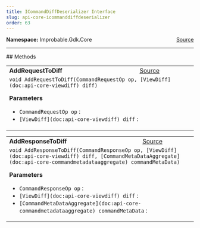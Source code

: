 ```yaml
---
title: ICommandDiffDeserializer Interface
slug: api-core-icommanddiffdeserializer
order: 63
---
```


<p><b>Namespace:</b> Improbable.Gdk.Core<span style="float: right"><a href="https://www.github.com/spatialos/gdk-for-unity/blob/0.3.3/workers/unity/Packages/io.improbable.gdk.core/Worker/MessageSerialization.cs/#L13">Source</a></span></p>













</p>
<hr style="width:100%; border-top-color:#d8d8d8" />
## Methods


</p>


<table class="io-api-doc">    <tr>        <td class="io-api-doc-name"><a id="addrequesttodiff-commandrequestop-viewdiff"></a><b>AddRequestToDiff</b></td>        <td class="io-api-doc-source"><a href="https://www.github.com/spatialos/gdk-for-unity/blob/0.3.3/workers/unity/Packages/io.improbable.gdk.core/Worker/MessageSerialization.cs/#L15">Source</a></td>    </tr>    <tr>        <td class="io-api-doc-content" colspan="2"><code>void AddRequestToDiff(CommandRequestOp op, [ViewDiff](doc:api-core-viewdiff) diff)</code></p></p><b>Parameters</b><ul><li><code>CommandRequestOp op</code> : </li><li><code>[ViewDiff](doc:api-core-viewdiff) diff</code> : </li></ul></td>    </tr></table>
<table class="io-api-doc">    <tr>        <td class="io-api-doc-name"><a id="addresponsetodiff-commandresponseop-viewdiff-commandmetadataaggregate"></a><b>AddResponseToDiff</b></td>        <td class="io-api-doc-source"><a href="https://www.github.com/spatialos/gdk-for-unity/blob/0.3.3/workers/unity/Packages/io.improbable.gdk.core/Worker/MessageSerialization.cs/#L16">Source</a></td>    </tr>    <tr>        <td class="io-api-doc-content" colspan="2"><code>void AddResponseToDiff(CommandResponseOp op, [ViewDiff](doc:api-core-viewdiff) diff, [CommandMetaDataAggregate](doc:api-core-commandmetadataaggregate) commandMetaData)</code></p></p><b>Parameters</b><ul><li><code>CommandResponseOp op</code> : </li><li><code>[ViewDiff](doc:api-core-viewdiff) diff</code> : </li><li><code>[CommandMetaDataAggregate](doc:api-core-commandmetadataaggregate) commandMetaData</code> : </li></ul></td>    </tr></table>



